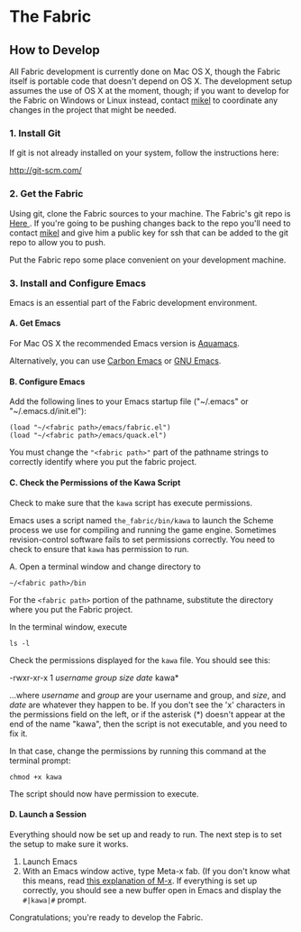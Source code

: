 # The Fabric #

## How to Develop ##

All Fabric development is currently done on Mac OS X, though the
Fabric itself is portable code that doesn't depend on OS X. The
development setup assumes the use of OS X at the moment, though; if
you want to develop for the Fabric on Windows or Linux instead,
contact [mikel](mailto:mevins@me.com) to coordinate any changes in the
project that might be needed.

### 1. Install Git ###

If git is not already installed on your system, follow the
instructions here:

http://git-scm.com/

### 2. Get the Fabric ###

Using git, clone the Fabric sources to your machine. The Fabric's git
repo is [Here ](https://bitbucket.org/mikelevins/the_fabric). If you're
going to be pushing changes back to the repo you'll need to contact
[mikel](mailto:mevins@me.com) and give him a public key for ssh that
can be added to the git repo to allow you to push.

Put the Fabric repo some place convenient on your development machine.

### 3. Install and Configure Emacs ###

Emacs is an essential part of the Fabric development environment.

#### A. Get Emacs

For Mac OS X the recommended Emacs version is
[Aquamacs](http://aquamacs).

Alternatively, you can use [Carbon Emacs](http://emacsformacosx.com/)
or [GNU Emacs](http://www.gnu.org/software/emacs/).

#### B. Configure Emacs ####

Add the following lines to your Emacs startup file ("~/.emacs" or "~/.emacs.d/init.el"):

    (load "~/<fabric path>/emacs/fabric.el")
    (load "~/<fabric path>/emacs/quack.el")

You must change the `"<fabric path>"` part of the pathname strings to
correctly identify where you put the fabric project.

#### C. Check the Permissions of the Kawa Script ####

Check to make sure that the `kawa` script has execute permissions.

Emacs uses a script named `the_fabric/bin/kawa` to launch the Scheme
process we use for compiling and running the game engine. Sometimes
revision-control software fails to set permissions correctly.  You
need to check to ensure that `kawa` has permission to run.

A. Open a terminal window and change directory to 

    ~/<fabric path>/bin

For the `<fabric path>` portion of the pathname, substitute the directory where you put the Fabric project.

In the terminal window, execute

    ls -l
    
Check the permissions displayed for the `kawa` file. You should see
this:

-rwxr-xr-x   1 *username*  *group*  *size* *date* kawa*

...where *username* and *group* are your username and group, and
*size*, and *date* are whatever they happen to be. If you don't see
the 'x' characters in the permissions field on the left, or if the
asterisk (*) doesn't appear at the end of the name "kawa", then the
script is not executable, and you need to fix it.

In that case, change the permissions by running this command at the
terminal prompt:

    chmod +x kawa

The script should now have permission to execute.

#### D. Launch a Session ####

Everything should now be set up and ready to run. The next step is to
set the setup to make sure it works.

1. Launch Emacs
2. With an Emacs window active, type Meta-x fab. (If you don't know what this means, read [this explanation of M-x](https://www.gnu.org/software/emacs/manual/html_node/emacs/M_002dx.html). If everything is set up correctly, you should see a new buffer open in Emacs and display the `#|kawa|#` prompt.

Congratulations; you're ready to develop the Fabric.



